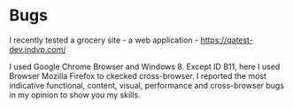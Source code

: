 # Bugs

I recently tested a grocery site - a web application - https://qatest-dev.indvp.com/

I used Google Chrome Browser and Windows 8. Except ID B11, here I used Browser Mozilla Firefox to ckecked cross-browser.
I reported the most indicative functional, content, visual, performance and cross-browser bugs in my opinion to show you my skills. 

